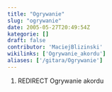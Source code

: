 ```yaml
---
title: "Ogrywanie"
slug: "ogrywanie"
date: 2005-05-27T20:49:54Z
kategorie: []
draft: false
contributor: 'MaciejBlizinski'
wikilinks: ['Ogrywanie_akordu']
aliases: ['/gitara/Ogrywanie']
---
```

1.  REDIRECT Ogrywanie akordu<!-- link nie odnosił się do niczego: 'Ogrywanie' ('content/Ogrywanie.md') links to 'Ogrywanie_akordu' ('content/Ogrywanie_akordu.md') and that does not exist -->
